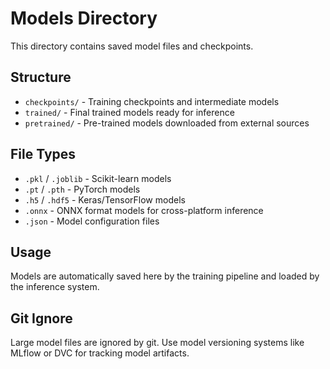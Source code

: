 # Models Directory

This directory contains saved model files and checkpoints.

## Structure

- `checkpoints/` - Training checkpoints and intermediate models
- `trained/` - Final trained models ready for inference
- `pretrained/` - Pre-trained models downloaded from external sources

## File Types

- `.pkl` / `.joblib` - Scikit-learn models
- `.pt` / `.pth` - PyTorch models
- `.h5` / `.hdf5` - Keras/TensorFlow models
- `.onnx` - ONNX format models for cross-platform inference
- `.json` - Model configuration files

## Usage

Models are automatically saved here by the training pipeline and loaded by the inference system.

## Git Ignore

Large model files are ignored by git. Use model versioning systems like MLflow or DVC for tracking model artifacts.
